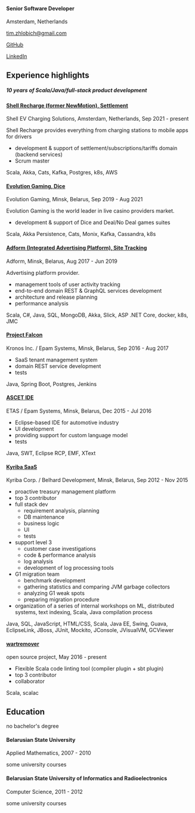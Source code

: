 
#### Senior Software Developer

Amsterdam, Netherlands

[tim.zhlobich@gmail.com](mailto:tim.zhlobich@gmail.com)

[GitHub](http://github.com/tim-zh)

[LinkedIn](http://www.linkedin.com/in/timzh)

## Experience highlights

##### 10 years of Scala/Java/full-stack product development

#### [Shell Recharge (former NewMotion), Settlement](https://newmotion.com)

Shell EV Charging Solutions, Amsterdam, Netherlands, Sep 2021 - present

Shell Recharge provides everything from charging stations to mobile apps for drivers

- development & support of settlement/subscriptions/tariffs domain (backend services)
- Scrum master

Scala, Akka, Cats, Kafka, Postgres, k8s, AWS

#### [Evolution Gaming, Dice](https://www.evolutiongaming.com/)

Evolution Gaming, Minsk, Belarus, Sep 2019 - Aug 2021

Evolution Gaming is the world leader in live casino providers market.

- development & support of Dice and Deal/No Deal games suites

Scala, Akka Persistence, Cats, Monix, Kafka, Cassandra, k8s

#### [Adform (Integrated Advertising Platform), Site Tracking](https://site.adform.com/)

Adform, Minsk, Belarus, Aug 2017 - Jun 2019

Advertising platform provider.

- management tools of user activity tracking
- end-to-end domain REST & GraphQL services development
- architecture and release planning
- performance analysis

Scala, C#, Java, SQL, MongoDB, Akka, Slick, ASP .NET Core, docker, k8s, JMC

#### [Project Falcon](https://www.kronos.com/)

Kronos Inc. / Epam Systems, Minsk, Belarus, Sep 2016 - Aug 2017

- SaaS tenant management system
- domain REST service development
- tests

Java, Spring Boot, Postgres, Jenkins

#### [ASCET IDE](http://www.etas.com/)

ETAS / Epam Systems, Minsk, Belarus, Dec 2015 - Jul 2016

- Eclipse-based IDE for automotive industry
- UI development
- providing support for custom language model
- tests

Java, SWT, Eclipse RCP, EMF, XText

#### [Kyriba SaaS](http://www.kyriba.com/)

Kyriba Corp. / Belhard Development, Minsk, Belarus, Sep 2012 - Nov 2015

- proactive treasury management platform
- top 3 contributor
- full stack dev
    - requirement analysis, planning
    - DB maintenance
    - business logic
    - UI
    - tests
- support level 3
    - customer case investigations
    - code & performance analysis
    - log analysis
    - development of log processing tools
- G1 migration team
    - benchmark development
    - gathering statistics and comparing JVM garbage collectors
    - analyzing G1 weak spots
    - preparing migration procedure
- organization of a series of internal workshops on ML, distributed systems, text indexing, Scala, Java compilation process

Java, SQL, JavaScript, HTML/CSS, Scala, Java EE, Swing, Guava, EclipseLink, JBoss, JUnit, Mockito, JConsole, JVisualVM, GCViewer

#### [wartremover](https://github.com/tim-zh/wartremover)

open source project, May 2016 - present

- Flexible Scala code linting tool (compiler plugin + sbt plugin)
- top 3 contributor
- collaborator

Scala, scalac

## Education

no bachelor's degree

#### Belarusian State University

Applied Mathematics, 2007 - 2010

some university courses

#### Belarusian State University of Informatics and Radioelectronics

Computer Science, 2011 - 2012

some university courses
